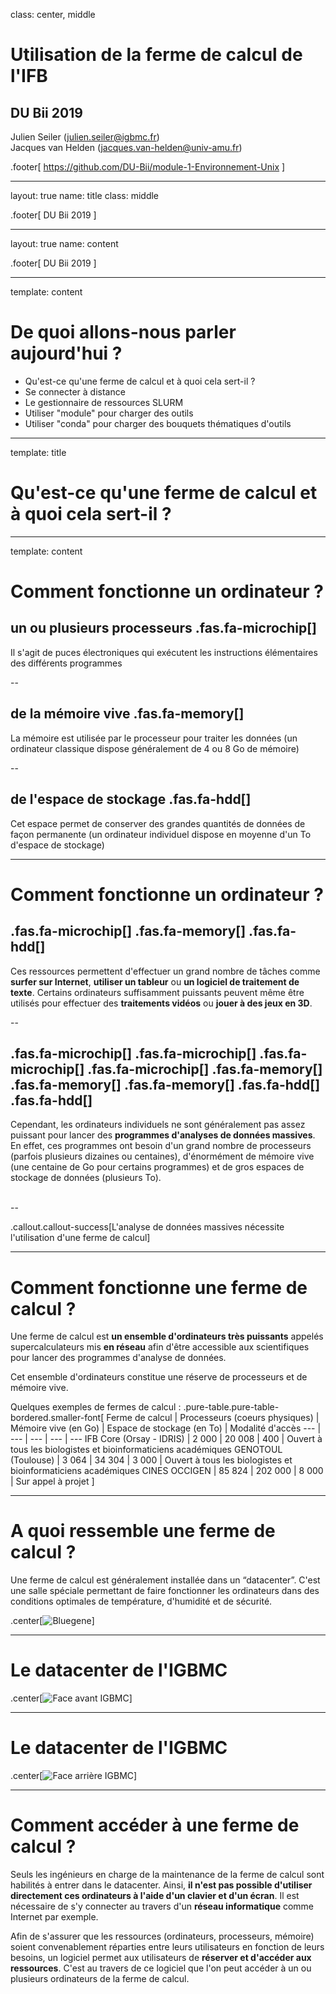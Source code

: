 class: center, middle

# Utilisation de la ferme de calcul de l'IFB

## DU Bii 2019

Julien Seiler (julien.seiler@igbmc.fr)<br/>
Jacques van Helden (jacques.van-helden@univ-amu.fr)

.footer[
https://github.com/DU-Bii/module-1-Environnement-Unix
]

---

layout: true
name: title
class: middle

.footer[
DU Bii 2019
]

---

layout: true
name: content

.footer[
DU Bii 2019
]

---

template: content

# De quoi allons-nous parler aujourd'hui ?

* Qu'est-ce qu'une ferme de calcul et à quoi cela sert-il ?
* Se connecter à distance
* Le gestionnaire de ressources SLURM
* Utiliser "module" pour charger des outils
* Utiliser "conda" pour charger des bouquets thématiques d'outils

---

template: title

# Qu'est-ce qu'une ferme de calcul et à quoi cela sert-il ?

---

template: content

# Comment fonctionne un ordinateur ?

## un ou plusieurs processeurs .fas.fa-microchip[]

Il s'agit de puces électroniques qui exécutent les instructions élémentaires des différents programmes

--

## de la mémoire vive .fas.fa-memory[]

La mémoire est utilisée par le processeur pour traiter les données (un ordinateur classique dispose généralement de 4 ou 8 Go de mémoire)

--

## de l'espace de stockage .fas.fa-hdd[]

Cet espace permet de conserver des grandes quantités de données de façon permanente (un ordinateur individuel dispose en moyenne d'un To d'espace de stockage)

---

# Comment fonctionne un ordinateur ?

## .fas.fa-microchip[] .fas.fa-memory[] .fas.fa-hdd[]

Ces ressources permettent d'effectuer un grand nombre de tâches comme **surfer sur Internet**, **utiliser un tableur** ou **un logiciel de traitement de texte**. Certains ordinateurs suffisamment puissants peuvent même être utilisés pour effectuer des **traitements vidéos** ou **jouer à des jeux en 3D**.

--

## .fas.fa-microchip[] .fas.fa-microchip[] .fas.fa-microchip[] .fas.fa-microchip[]  .fas.fa-memory[] .fas.fa-memory[] .fas.fa-memory[]  .fas.fa-hdd[] .fas.fa-hdd[]

Cependant, les ordinateurs individuels ne sont généralement pas assez puissant pour lancer des **programmes d'analyses de données massives**. En effet, ces programmes ont besoin d'un grand nombre de processeurs (parfois plusieurs dizaines ou centaines), d'énormément de mémoire vive (une centaine de Go pour certains programmes) et de gros espaces de stockage de données (plusieurs To).<br/><br/>

--

.callout.callout-success[L'analyse de données massives nécessite l'utilisation d'une ferme de calcul]

---

# Comment fonctionne une ferme de calcul ?

Une ferme de calcul est **un ensemble d'ordinateurs très puissants** appelés supercalculateurs mis **en réseau** afin d'être accessible aux scientifiques pour lancer des programmes d'analyse de données.

Cet ensemble d'ordinateurs constitue une réserve de processeurs et de mémoire vive.

Quelques exemples de fermes de calcul :
.pure-table.pure-table-bordered.smaller-font[
Ferme de calcul | Processeurs (coeurs physiques) | Mémoire vive (en Go) | Espace de stockage (en To) | Modalité d'accès
--- | --- | --- | --- | ---
IFB Core (Orsay - IDRIS) | 2 000 | 20 008 | 400 | Ouvert à tous les biologistes et bioinformaticiens académiques
GENOTOUL (Toulouse) | 3 064 | 34 304 | 3 000 | Ouvert à tous les biologistes et bioinformaticiens académiques
CINES OCCIGEN | 85 824 | 202 000 | 8 000 | Sur appel à projet
]

---

# A quoi ressemble une ferme de calcul ?

Une ferme de calcul est généralement installée dans un “datacenter”. C'est une salle spéciale permettant de faire fonctionner les ordinateurs dans des conditions optimales de température, d'humidité et de sécurité.

.center[![Bluegene](images/bluegene.jpg)]

---

# Le datacenter de l'IGBMC

.center[![Face avant IGBMC](images/avant.png)]

---

# Le datacenter de l'IGBMC

.center[![Face arrière IGBMC](images/arriere.png)]

---

# Comment accéder à une ferme de calcul ?

Seuls les ingénieurs en charge de la maintenance de la ferme de calcul sont habilités à entrer dans le datacenter. Ainsi, **il n'est pas possible d'utiliser directement ces ordinateurs à l'aide d'un clavier et d'un écran**. Il est nécessaire de s'y connecter au travers d'un **réseau informatique** comme Internet par exemple.

Afin de s'assurer que les ressources (ordinateurs, processeurs, mémoire) soient convenablement réparties entre leurs utilisateurs en fonction de leurs besoins, un logiciel permet aux utilisateurs de **réserver et d'accéder aux ressources**. C'est au travers de ce logiciel que l'on peut accéder à un ou plusieurs ordinateurs de la ferme de calcul.
